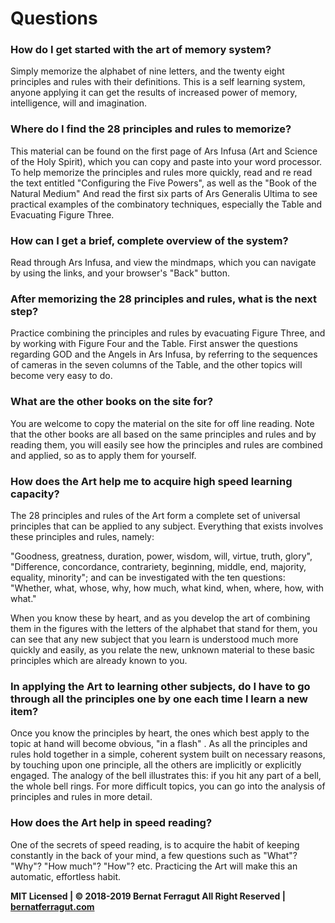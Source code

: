 # Questions

### How do I get started with  the art of memory system? 

Simply memorize the alphabet of nine letters, and the twenty eight principles and rules with their definitions. This is a self learning system, anyone applying it can get the results of increased power of memory, intelligence, will and imagination. 

### Where do I find the  28 principles and rules to memorize? 

This material can be found on the first page of Ars Infusa  (Art and Science of the Holy Spirit), which you can copy and paste into your word processor.  To help memorize the principles and rules more quickly, read and re read the text entitled "Configuring the Five Powers", as well as the "Book of the Natural Medium" And read the first six parts of Ars Generalis Ultima to see practical examples of the combinatory techniques, especially the Table and Evacuating Figure Three.

### How can I get a brief, complete overview of the system? 

Read through Ars Infusa, and view the mindmaps, which you can navigate by using the links, and your browser's "Back" button.

### After memorizing the 28 principles and rules, what is the next step? 

Practice combining the principles and rules by evacuating Figure Three, and by working with Figure Four and the Table. First answer the questions regarding GOD and the Angels in Ars Infusa, by referring to the sequences of cameras in the seven columns of the Table, and the other topics will become very easy to do.

### What are the other books on the site for? 

You are welcome to copy  the material on the site for off line reading. 
Note that the other books are all based on the same principles and rules and by reading them, you will easily see how the principles and rules are combined and applied, so as to apply them for yourself.

### How does the Art help me to acquire high speed learning capacity? 

The 28 principles and rules of the Art form a complete set of universal principles that can be applied to any subject. Everything that exists involves these principles and rules, namely:

"Goodness, greatness, duration, power, wisdom, will, virtue, truth, glory", 
"Difference, concordance, contrariety, beginning, middle, end, majority, equality, minority"; 
and can be investigated with the ten questions: 
"Whether, what, whose, why, how much, what kind, when, where, how, with what."

When you know these by heart, and as you develop the art of combining  them in the figures with the letters of the alphabet that stand for them, you can see that any new subject that you learn is understood much more quickly and easily, as you relate the new, unknown  material to these basic principles which are already known to you.

### In applying the Art to learning other subjects, do I have to go through all the principles one by one each time I learn a new item? 

Once you know the principles by heart, the ones which best apply to the topic at hand will become obvious, "in a flash" . As all the principles and rules hold together in a simple, coherent system built on necessary reasons, by touching upon one principle, all the others are implicitly or explicitly engaged. The analogy of the bell illustrates this: if you hit any part of a bell, the whole bell rings. For more difficult topics, you can go into the analysis of principles and rules in more detail.

### How does the Art help in speed reading? 

One of the secrets of speed reading, is to acquire the habit of keeping constantly in the back of your mind, a few questions such as "What"? "Why"? "How much"? "How"? etc. Practicing the Art will make this an automatic, effortless habit.

**MIT Licensed | © 2018-2019 Bernat Ferragut All Right Reserved | [bernatferragut.com](http://bernatferragut.com/)**







